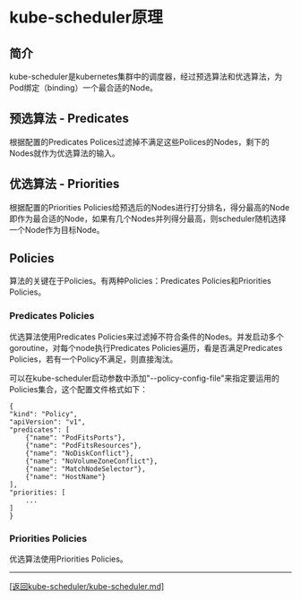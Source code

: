 kube-scheduler原理
======================================================================
## 简介
kube-scheduler是kubernetes集群中的调度器，经过预选算法和优选算法，为Pod绑定（binding）一个最合适的Node。

## 预选算法 - Predicates
根据配置的Predicates Polices过滤掉不满足这些Polices的Nodes，剩下的Nodes就作为优选算法的输入。

## 优选算法 - Priorities
根据配置的Priorities Policies给预选后的Nodes进行打分排名，得分最高的Node即作为最合适的Node，如果有几个Nodes并列得分最高，则scheduler随机选择一个Node作为目标Node。

## Policies
算法的关键在于Policies。有两种Policies：Predicates Policies和Priorities Policies。

### Predicates Policies
优选算法使用Predicates Policies来过滤掉不符合条件的Nodes。并发启动多个goroutine，对每个node执行Predicates Policies遍历，看是否满足Predicates Policies，若有一个Policy不满足，则直接淘汰。

可以在kube-scheduler启动参数中添加"--policy-config-file"来指定要运用的Policies集合，这个配置文件格式如下：

    {
    "kind": "Policy",
    "apiVersion": "v1",
    "predicates": [
        {"name": "PodFitsPorts"},
        {"name": "PodFitsResources"},
        {"name": "NoDiskConflict"},
        {"name": "NoVolumeZoneConflict"},
        {"name": "MatchNodeSelector"},
        {"name": "HostName"}
    ],
    "priorities: [
        ...
    ]
    }


### Priorities Policies
优选算法使用Priorities Policies。


_______________________________________________________________________
[[返回kube-scheduler/kube-scheduler.md]](./kube-scheduler.md) 


